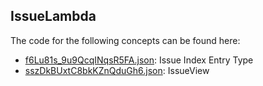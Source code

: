 ## IssueLambda

The code for the following concepts can be found here: 
- [f6Lu81s\_9u9QcqINqsR5FA.json](f6Lu81s_9u9QcqINqsR5FA.json): Issue Index Entry Type
- [sszDkBUxtC8bkKZnQduGh6.json](sszDkBUxtC8bkKZnQduGh6.json): IssueView
